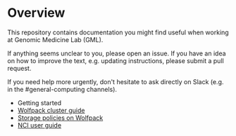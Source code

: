 # Overview

This repository contains documentation you might find useful when working at Genomic Medicine Lab (GML). 

If anything seems unclear to you, please open an issue. If you have an idea on how to improve the text, e.g. updating instructions, please submit a pull request.

If you need help more urgently, don't hesitate to ask directly on Slack (e.g. in the #general-computing channels).

* Getting started
* [Wolfpack cluster guide](https://github.com/siggslab/team-docs/blob/main/Wolfpack_cluster_guide.md)
* [Storage policies on Wolfpack](https://github.com/siggslab/team-docs/blob/main/storage_policy_wolfpack.md)
* [NCI user guide](https://github.com/siggslab/team-docs/blob/main/NCI_user_guide.md)
